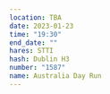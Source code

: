 ```yaml
---
location: TBA
date: 2023-01-23
time: "19:30"
end_date: ""
hares: STTI
hash: Dublin H3
number: "1587"
name: Australia Day Run
---
```

